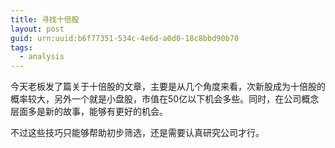 ```yaml
---
title: 寻找十倍股
layout: post
guid: urn:uuid:b6f77351-534c-4e6d-a0d0-18c8bbd90b70
tags:
  - analysis
---
```


今天老板发了篇关于十倍股的文章，主要是从几个角度来看，次新股成为十倍股的概率较大，另外一个就是小盘股，市值在50亿以下机会多些。同时，在公司概念层面多是新的故事，能够有更好的机会。

不过这些技巧只能够帮助初步筛选，还是需要认真研究公司才行。

